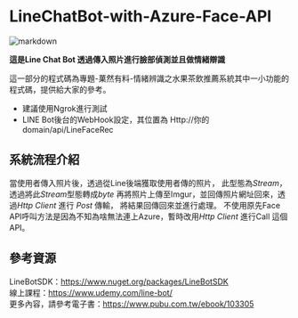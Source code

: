 # LineChatBot-with-Azure-Face-API
![markdown](https://csharpcorner-mindcrackerinc.netdna-ssl.com/article/using-azure-face-api-with-asp-net-mvc/Images/image001.png)

**這是Line Chat Bot 透過傳入照片進行臉部偵測並且做情緒辯識**

這一部分的程式碼為專題-菓然有料-情緒辨識之水果茶飲推薦系統其中一小功能的程式碼，提供給大家的參考。

* 建議使用Ngrok進行測試 <br/> 
* LINE Bot後台的WebHook設定，其位置為 Http://你的domain/api/LineFaceRec

## 系統流程介紹
當使用者傳入照片後，透過從Line後端獲取使用者傳的照片，
此型態為*Stream*，透過將此*Stream*型態轉成*byte*
再將照片上傳至Imgur，並回傳照片網址回來，透過*Http Client* 進行 *Post* 傳輸，
將結果回傳回來並進行處理。
不使用原先Face API呼叫方法是因為不知為啥無法連上Azure，暫時改用*Http Client* 進行Call 這個 API。


## 參考資源 
LineBotSDK：https://www.nuget.org/packages/LineBotSDK
<br/>線上課程：https://www.udemy.com/line-bot/
<br/>更多內容，請參考電子書：https://www.pubu.com.tw/ebook/103305



